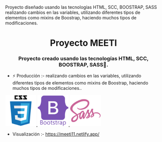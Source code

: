 Proyecto diseñado usando las tecnologías HTML, SCC, BOOSTRAP, SASS realizando cambios en las variables, utilizando diferentes tipos de elementos como mixins de Boostrap, haciendo muchos tipos de modificaciones.


<h1 align="center">Proyecto MEETI</h1>
<h3 align="center">Proyecto creado usando las tecnologías HTML, SCC, BOOSTRAP, SASS🌟.</h3>

- ⚡ Producción :- realizando cambios en las variables, utilizando diferentes tipos de elementos como mixins de Boostrap, haciendo muchos tipos de modificaciones..

<a href="https://www.w3schools.com/css/" target="_blank"
    rel="noreferrer"> <img src="https://raw.githubusercontent.com/devicons/devicon/master/icons/css3/css3-original-wordmark.svg" alt="css3"
      width="100" height="100" /> </a>
<a href="https://getbootstrap.com" target="_blank" rel="noreferrer">
    <img src="https://raw.githubusercontent.com/devicons/devicon/master/icons/bootstrap/bootstrap-plain-wordmark.svg"
      alt="bootstrap" width="100" height="100" /> </a> 
<a href="https://sass-lang.com" target="_blank" rel="noreferrer"> <img
      src="https://raw.githubusercontent.com/devicons/devicon/master/icons/sass/sass-original.svg" alt="sass" width="100"
      height="100" /> </a>

-  Visualización :-
<a href="https://meeti11.netlify.app/" target="_blank"
    rel="noreferrer">https://meeti11.netlify.app/</a>